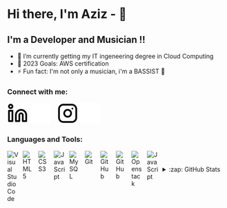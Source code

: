 # Hi there, I'm Aziz - 👋 



## I'm a Developer and Musician !!

- 🌱 I’m currently getting my IT ingeneering degree in Cloud Computing
- 🥅 2023 Goals: AWS certification
- ⚡ Fun fact: I'm not only a musician, i'm a BASSIST 🎸

### Connect with me:

[![website](./linkedin-light.svg)](https://linkedin.com/in/aziz-lajili-201b46231//#gh-light-mode-only)
[![website](./linkedin-dark.svg)](https://linkedin.com/in/aziz-lajili-201b46231/#gh-dark-mode-only)
&nbsp;&nbsp;
[![website](./instagram-light.svg)](https://instagram.com/azizlajili/?hl=fr/#gh-light-mode-only)
[![website](./instagram-dark.svg)](https://instagram.com/azizlajili/?hl=fr/gh-dark-mode-only)

### Languages and Tools:

<img align="left" alt="Visual Studio Code" width="26px" src="https://cdn.jsdelivr.net/gh/devicons/devicon/icons/vscode/vscode-original.svg" style="padding-right:10px;"/>
<img align="left" alt="HTML5" width="26px" src="https://cdn.jsdelivr.net/gh/devicons/devicon/icons/html5/html5-original.svg" style="padding-right:10px;" />
<img align="left" alt="CSS3" width="26px" src="https://cdn.jsdelivr.net/gh/devicons/devicon/icons/css3/css3-original.svg" style="padding-right:10px;" />
<img align="left" alt="JavaScript" width="26px" src="https://cdn.jsdelivr.net/gh/devicons/devicon/icons/javascript/javascript-original.svg" style="padding-right:10px;" />
<img align="left" alt="MySQL" width="26px" src="https://cdn.jsdelivr.net/gh/devicons/devicon/icons/mysql/mysql-original.svg" style="padding-right:10px;" />
<img align="left" alt="Git" width="26px" src="https://cdn.jsdelivr.net/gh/devicons/devicon/icons/git/git-original.svg" style="padding-right:10px;" />
<img align="left" alt="GitHub" width="26px" src="https://user-images.githubusercontent.com/3369400/139447912-e0f43f33-6d9f-45f8-be46-2df5bbc91289.png" style="padding-right:10px;" />
<img align="left" alt="GitHub" width="26px" src="https://user-images.githubusercontent.com/3369400/139448065-39a229ba-4b06-434b-bc67-616e2ed80c8f.png" style="padding-right:10px;" />
<img align="left" alt="Openstack" width="26px" src="[https://user-images.githubusercontent.com/3369400/139448065-39a229ba-4b06-434b-bc67-616e2ed80c8f.png](https://object-storage-ca-ymq-1.vexxhost.net/swift/v1/6e4619c416ff4bd19e1c087f27a43eea/www-images-prod/openstack-logo/OpenStack-Logo-Mark.png)" style="padding-right:10px;" />
<img align="left" alt="JavaScript" width="26px" src="[https://cdn.jsdelivr.net/gh/devicons/devicon/icons/javascript/javascript-original.svg](https://www.docker.com/wp-content/uploads/2022/03/Moby-logo.png)" style="padding-right:10px;" />
<br />
<br />

<details>
  <summary>:zap: GitHub Stats</summary>

  <img align="left" alt="Aziz's GitHub Stats" src="https://github-readme-stats.vercel.app/api?username=AzizLajili&show_icons=true&hide_border=false&title_color=ff652f&icon_color=FFE400&bg_color=09131B&text_color=ffffff&border_color=0c1a25" />

</details>



